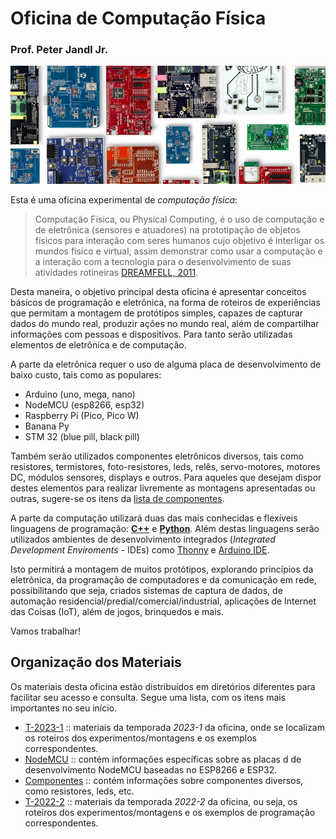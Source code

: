 # Oficina de Computação Física
### Prof. Peter Jandl Jr.

<img src='https://github.com/pjandl/ocf/blob/main/repo-cover-ocf.png?raw=true' alt='![Oficina Computação Física]' />

Esta é uma oficina experimental de *computação física*:

> Computação Física, ou Physical Computing, é o uso de computação e de eletrônica (sensores e atuadores) na prototipação de objetos físicos para interação com seres humanos cujo objetivo é interligar os mundos físico e virtual, assim demonstrar como usar a computação e a interação com a tecnologia para o desenvolvimento de suas atividades rotineiras [DREAMFELL, 2011](https://dreamfeel.wordpress.com/2009/03/07/computacao-fisica/).

Desta maneira, o objetivo principal desta oficina é apresentar conceitos básicos de programação e eletrônica, na forma de roteiros de experiências que permitam a montagem de protótipos simples, capazes de capturar dados do mundo real, produzir ações no mundo real, além de compartilhar informações com pessoas e dispositivos. Para tanto serão utilizadas elementos de eletrônica e de computação.

A parte da eletrônica requer o uso de alguma placa de desenvolvimento de baixo custo, tais como as populares:

- Arduino (uno, mega, nano)
- NodeMCU (esp8266, esp32)
- Raspberry Pi (Pico, Pico W)
- Banana Py
- STM 32 (blue pill, black pill)

Também serão utilizados componentes eletrônicos diversos, tais como resistores, termistores, foto-resistores, leds, relês, servo-motores, motores DC, módulos sensores, displays e outros. Para aqueles que desejam dispor destes elementos para realizar livremente as montagens apresentadas ou outras, sugere-se os itens da [lista de componentes](https://github.com/pjandl/ocf/tree/main/lista-componentes.md).

A parte da computação utilizará duas das mais conhecidas e flexíveis linguagens de programação: [**C++**](https://www.arduino.cc/reference/en/) e [**Python**](https://docs.micropython.org/en/latest/). Além destas linguagens serão utilizados ambientes de desenvolvimento integrados (*Integrated Development Enviroments* - IDEs) como [Thonny](https://github.com/thonny/thonny/releases/) e [Arduino IDE](https://www.arduino.cc/en/software).

Isto permitirá a montagem de muitos protótipos, explorando princípios da eletrônica, da programação de computadores e da comunicação em rede, possibilitando que seja, criados sistemas de captura de dados, de automação residencial/predial/comercial/industrial, aplicações de Internet das Coisas (IoT), além de jogos, brinquedos e mais.

Vamos trabalhar!

## Organização dos Materiais

Os materiais desta oficina estão distribuídos em diretórios diferentes para facilitar seu acesso e consulta. Segue uma lista, com os itens mais importantes no seu início.

- [T-2023-1](https://github.com/pjandl/ocf/tree/main/T-2023-1) :: materiais da temporada *2023-1* da oficina, onde se localizam os roteiros dos experimentos/montagens e os exemplos correspondentes.
- [NodeMCU](https://github.com/pjandl/ocf/tree/main/NodeMCU) :: contém informações específicas sobre as placas d de desenvolvimento NodeMCU baseadas no ESP8266 e ESP32.
- [Componentes](https://github.com/pjandl/ocf/tree/main/Componentes) :: contém informações sobre componentes diversos, como resistores, leds, etc.
- [T-2022-2](https://github.com/pjandl/ocf/tree/main/T-2022-2) :: materiais da temporada *2022-2* da oficina, ou seja, os roteiros dos experimentos/montagens e os exemplos de programação correspondentes.
